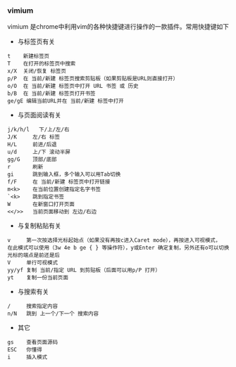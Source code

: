 ### vimium
vimium 是chrome中利用vim的各种快捷键进行操作的一款插件。常用快捷键如下

* 与标签页有关
```
t    新建标签页
T    在打开的标签页中搜索
x/X  关闭/恢复 标签页
p/P  在 当前/新建 标签页搜索剪贴板（如果剪贴板是URL则直接打开）
o/O  在 当前/新建 标签页中打开 URL 书签 或 历史
b/B  在 当前/新建 标签页打开书签
ge/gE 编辑当前URL并在 当前/新建 标签中打开		 
```

* 与页面阅读有关
```
j/k/h/l   下/上/左/右
J/K     左/右 标签
H/L     前进/后退
u/d     上/下 滚动半屏
gg/G    顶部/底部
r       刷新
gi      跳到输入框，多个输入可以用Tab切换
f/F     在 当前/新建 标签页中打开链接 
m<k>    在当前位置创建指定名字书签
`<k>    跳到指定书签
W       在新窗口打开页面
<</>>   当前页面移动到 左边/右边
```

* 与复制粘贴有关
```
v     第一次按选择光标起始点（如果没有再按c进入Caret mode），再按进入可视模式，
在此模式可以使用（3w 4e b ge { } 等操作符），y或Enter 确定复制，另外还有o可以切换光标的端点是前还是后
V     单行可视模式
yy/yf 复制 当前/指定 URL 到剪贴板（后面可以用p/P 打开）
yt    复制一份当前页面
```

* 与搜索有关
```
/     搜索指定内容
n/N   跳到 上一个/下一个 搜索内容
```

* 其它
```
gs    查看页面源码
ESC   你懂得
i     插入模式
```